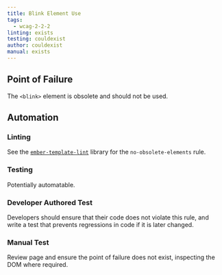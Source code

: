 ```yaml
---
title: Blink Element Use
tags: 
  - wcag-2-2-2
linting: exists
testing: couldexist
author: couldexist
manual: exists
---
```


## Point of Failure
The `<blink>` element is obsolete and should not be used.

## Automation

### Linting
See the [`ember-template-lint`](https://github.com/ember-template-lint/ember-template-lint) library for the `no-obsolete-elements` rule.

### Testing
Potentially automatable.

### Developer Authored Test
Developers should ensure that their code does not violate this rule, and write a test that prevents regressions in code if it is later changed.

### Manual Test
Review page and ensure the point of failure does not exist, inspecting the DOM where required.